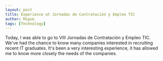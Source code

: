 ```yaml
---
layout: post
title: Experience at Jornadas de Contratación y Empleo TIC
author: Migue
tags: [Technology]
---
```


Today, I was able to go to VIII Jornadas de Contratación y Empleo TIC.
We've had the chance to know many companies interested in recruiting recent IT graduates.
It's been a very interesting experience, it has allowed me to know more closely the needs of the companies.
